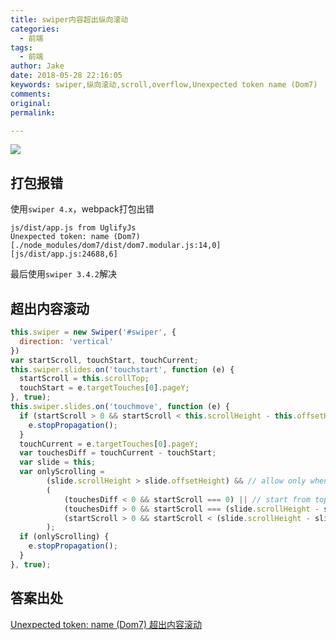 ```yaml
---
title: swiper内容超出纵向滚动
categories:
  - 前端
tags:
  - 前端
author: Jake
date: 2018-05-28 22:16:05
keywords: swiper,纵向滚动,scroll,overflow,Unexpected token name (Dom7)
comments:
original:
permalink:

---
```


![](//blogimg.jakeyu.top/swiper内容超出纵向滚动/big.jpg)

<!-- more -->

## 打包报错

使用`swiper 4.x`，webpack打包出错

```err
js/dist/app.js from UglifyJs
Unexpected token: name (Dom7) [./node_modules/dom7/dist/dom7.modular.js:14,0][js/dist/app.js:24688,6]
```

最后使用`swiper 3.4.2`解决

## 超出内容滚动

```js
this.swiper = new Swiper('#swiper', {
  direction: 'vertical'
})
var startScroll, touchStart, touchCurrent;
this.swiper.slides.on('touchstart', function (e) {
  startScroll = this.scrollTop;
  touchStart = e.targetTouches[0].pageY;
}, true);
this.swiper.slides.on('touchmove', function (e) {
  if (startScroll > 0 && startScroll < this.scrollHeight - this.offsetHeight) {
    e.stopPropagation();
  }
  touchCurrent = e.targetTouches[0].pageY;
  var touchesDiff = touchCurrent - touchStart;
  var slide = this;
  var onlyScrolling =
        (slide.scrollHeight > slide.offsetHeight) && // allow only when slide is scrollable
        (
            (touchesDiff < 0 && startScroll === 0) || // start from top edge to scroll bottom
            (touchesDiff > 0 && startScroll === (slide.scrollHeight - slide.offsetHeight)) || // start from bottom edge to scroll top
            (startScroll > 0 && startScroll < (slide.scrollHeight - slide.offsetHeight)) // start from the middle
        );
  if (onlyScrolling) {
    e.stopPropagation();
  }
}, true);
```

## 答案出处

[Unexpected token: name (Dom7) ](https://github.com/JeffreyWay/laravel-mix/issues/1244)
[超出内容滚动](https://github.com/nolimits4web/Swiper/issues/1467)

